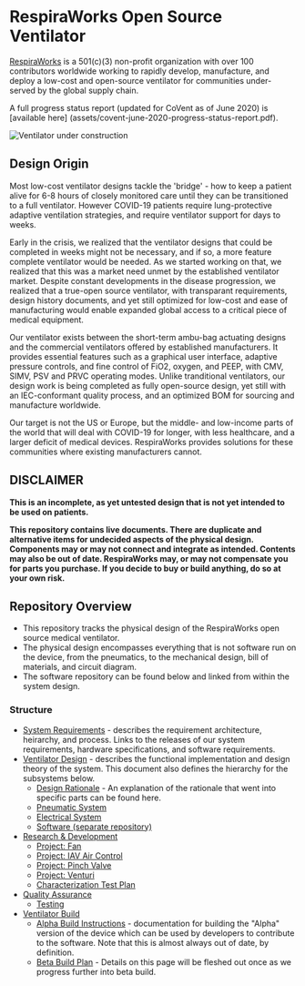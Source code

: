 # RespiraWorks Open Source Ventilator

[RespiraWorks](https://respira.works/) is a 501(c)(3) non-profit organization with over 100 contributors worldwide working to rapidly develop, manufacture, and deploy a low-cost and open-source ventilator for communities under-served by the global supply chain.

A full progress status report (updated for CoVent as of June 2020) is [available here]
(assets/covent-june-2020-progress-status-report.pdf).

![Ventilator under construction](assets/open_box.jpg)

## Design Origin

Most low-cost ventilator designs tackle the 'bridge' - how to keep a patient alive for 6-8 hours of closely monitored care until they can be transitioned to a full ventilator. However COVID-19 patients require lung-protective adaptive ventilation strategies, and require ventilator support for days to weeks.

Early in the crisis, we realized that the ventilator designs that could be completed in weeks might not be necessary, and if so, a more feature complete ventilator would be needed. As we started working on that, we realized that this was a market need unmet by the established ventilator market. Despite constant developments in the disease progression, we realized that a true-open source ventilator, with transparant requirements, design history documents, and yet still optimized for low-cost and ease of manufacturing would enable expanded global access to a critical piece of medical equipment.

Our ventilator exists between the short-term ambu-bag actuating designs and the commercial ventilators offered by established manufacturers. It provides essential features such as a graphical user interface, adaptive pressure controls, and fine control of FiO2, oxygen, and PEEP, with CMV, SIMV, PSV and PRVC operating modes. Unlike tranditional ventilators, our design work is being completed as fully open-source design, yet still with an IEC-conformant quality process, and an optimized BOM for sourcing and manufacture worldwide.

Our target is not the US or Europe, but the middle- and low-income parts of the world that will deal with COVID-19 for longer, with less healthcare, and a larger deficit of medical devices. RespiraWorks provides solutions for these communities where existing manufacturers cannot.

## DISCLAIMER

**This is an incomplete, as yet untested design that is not yet intended to be used on patients.**

**This repository contains live documents.
There are duplicate and alternative items for undecided aspects of the physical design. Components may or may not connect and integrate as intended.
Contents may also be out of date. RespiraWorks may, or may not compensate you for parts you purchase. If you decide to buy or build anything, do so at your own risk.**

## Repository Overview

* This repository tracks the physical design of the RespiraWorks open source medical ventilator.
* The physical design encompasses everything that is not software run on the device, from the pneumatics, to the mechanical design, bill of materials, and circuit diagram.
* The software repository can be found below and linked from within the system design.

### Structure

  * [System Requirements](system-requirements.md) -
  describes the requirement architecture, heirarchy, and process. Links to the releases of our system requirements, hardware specifications, and software requirements.
  * [Ventilator Design](ventilator-design) -
  describes the functional implementation and design theory of the system. This document also defines the hierarchy for the subsystems below.
      * [Design Rationale](ventilator-design/design-rationales.md) - An explanation of the rationale that went into specific parts can be found here.
      * [Pneumatic System](ventilator-design/pneumatic-system)
      * [Electrical System](ventilator-design/electrical-system)
      * [Software (separate repository)](https://github.com/RespiraWorks/VentilatorSoftware)
  * [Research & Development](research-development)
      * [Project: Fan](research-development/project-fan)
      * [Project: IAV Air Control](research-development/project-iav-air-control)
      * [Project: Pinch Valve](research-development/project-pinch-valve)
      * [Project: Venturi](research-development/project-venturi)
      * [Characterization Test Plan](research-development/characterization-test-plan.md)
  * [Quality Assurance](quality-assurance)
      * [Testing](quality-assurance/testing)
  * [Ventilator Build](ventilator-build)
      * [Alpha Build Instructions](ventilator-build/alpha-build-instructions) -
         documentation for building the "Alpha" version of the device which can be used by developers to contribute to the software. Note that this is almost always out of date, by definition.
      * [Beta Build Plan](ventilator-build/beta-build-instructions) - Details on this page will be fleshed out once as we progress further into beta build.
